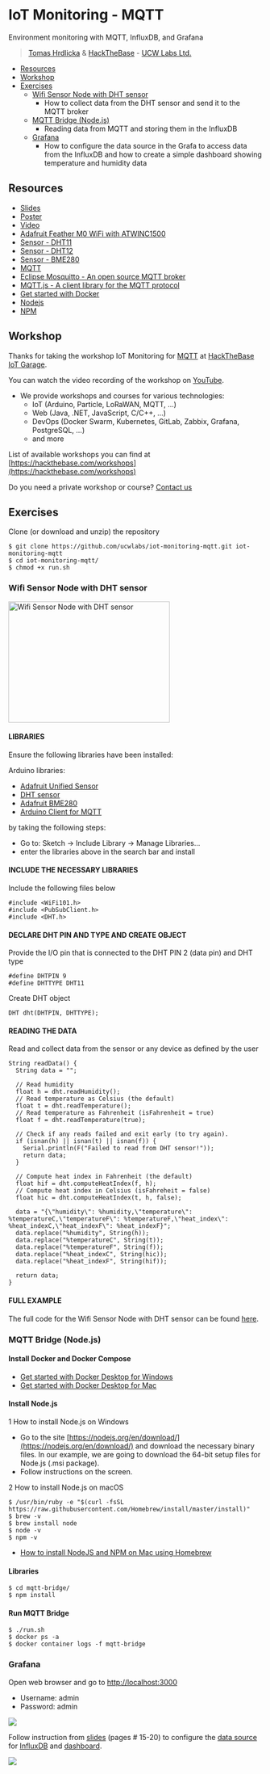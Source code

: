 # IoT Monitoring - MQTT

Environment monitoring with MQTT, InfluxDB, and Grafana

> [Tomas Hrdlicka](https://tomas.hrdlicka.co.uk) & [HackTheBase](https://hackthebase.com) - [UCW Labs Ltd.](https://ucwlabs.com)

- [Resources](#resources)
- [Workshop](#workshop)
- [Exercises](#exercises)
  - [Wifi Sensor Node with DHT sensor](#wifi-sensor-node-with-dht-sensor)
    - How to collect data from the DHT sensor and send it to the MQTT broker
  - [MQTT Bridge (Node.js)](#mqtt-bridge-nodejs)
    - Reading data from MQTT and storing them in the InfluxDB
  - [Grafana](#grafana)
    - How to configure the data source in the Grafa to access data from the InfluxDB and how to create a simple 
      dashboard showing temperature and humidity data

## Resources
* [Slides](https://drive.google.com/open?id=1XYr1KQWU233362ymV5fVowYsThvOCpUj)
* [Poster](https://drive.google.com/open?id=19tk4AOsQs3g9wI03OpxRLY7dbAHhmfbF)
* [Video](https://youtu.be/puEkexriMVw)
* [Adafruit Feather M0 WiFi with ATWINC1500](https://learn.adafruit.com/adafruit-feather-m0-wifi-atwinc1500?view=all)
* [Sensor - DHT11](https://www.adafruit.com/product/386)
* [Sensor - DHT12](https://www.adafruit.com/product/385)
* [Sensor - BME280](https://www.adafruit.com/product/2652)
* [MQTT](http://mqtt.org)
* [Eclipse Mosquitto - An open source MQTT broker](https://mosquitto.org)
* [MQTT.js - A client library for the MQTT protocol](https://www.npmjs.com/package/mqtt)
* [Get started with Docker](https://docs.docker.com/get-started)
* [Nodejs](https://nodejs.org/en/)
* [NPM](https://www.npmjs.com/)

## Workshop
Thanks for taking the workshop IoT Monitoring for [MQTT](http://mqtt.org) at 
[HackTheBase IoT Garage](https://www.meetup.com/hackthebase-iothub-vancouver/events/264879385).

You can watch the video recording of the workshop on [YouTube](https://youtu.be/puEkexriMVw).

- We provide workshops and courses for various technologies:
  - IoT (Arduino, Particle, LoRaWAN, MQTT, ...)
  - Web (Java, .NET, JavaScript, C/C++, ...)
  - DevOps (Docker Swarm, Kubernetes, GitLab, Zabbix, Grafana, PostgreSQL, ...)
  - and more

List of available workshops you can find at [https://hackthebase.com/workshops](https://hackthebase.com/workshops)

Do you need a private workshop or course? [Contact us](https://ucwlabs.com/display/home#contact)

## Exercises

Clone (or download and unzip) the repository

```	
$ git clone https://github.com/ucwlabs/iot-monitoring-mqtt.git iot-monitoring-mqtt
$ cd iot-monitoring-mqtt/
$ chmod +x run.sh
```

### Wifi Sensor Node with DHT sensor

<img src="doc/images/wifi-sensor-node-dht.jpg" width="320" height="240" alt="Wifi Sensor Node with DHT sensor" />

#### LIBRARIES

Ensure the following libraries have been installed:

Arduino libraries:  	
* [Adafruit Unified Sensor](https://github.com/adafruit/Adafruit_Sensor)
* [DHT sensor](https://github.com/adafruit/DHT-sensor-library)
* [Adafruit BME280](https://github.com/adafruit/Adafruit_BME280_Library)
* [Arduino Client for MQTT](https://github.com/knolleary/pubsubclient)
	
by taking the following steps:  
* Go to: Sketch -> Include Library -> Manage Libraries...
* enter the libraries above in the search bar and install  

#### INCLUDE THE NECESSARY LIBRARIES
Include the following files below
```
#include <WiFi101.h>
#include <PubSubClient.h>
#include <DHT.h>
```

#### DECLARE DHT PIN AND TYPE AND CREATE OBJECT
  
Provide the I/O pin that is connected to the DHT PIN 2 (data pin) and DHT type
```
#define DHTPIN 9
#define DHTTYPE DHT11
```
Create DHT object
```
DHT dht(DHTPIN, DHTTYPE);
```

#### READING THE DATA

Read and collect data from the sensor or any device as defined by the user

```
String readData() {
  String data = "";
  
  // Read humidity
  float h = dht.readHumidity();
  // Read temperature as Celsius (the default)
  float t = dht.readTemperature();
  // Read temperature as Fahrenheit (isFahrenheit = true)
  float f = dht.readTemperature(true);

  // Check if any reads failed and exit early (to try again).
  if (isnan(h) || isnan(t) || isnan(f)) {
    Serial.println(F("Failed to read from DHT sensor!"));
    return data;
  }
  
  // Compute heat index in Fahrenheit (the default)
  float hif = dht.computeHeatIndex(f, h);
  // Compute heat index in Celsius (isFahreheit = false)
  float hic = dht.computeHeatIndex(t, h, false);
    
  data = "{\"humidity\": %humidity,\"temperature\": %temperatureC,\"temperatureF\": %temperatureF,\"heat_index\": %heat_indexC,\"heat_indexF\": %heat_indexF}";
  data.replace("%humidity", String(h));
  data.replace("%temperatureC", String(t));
  data.replace("%temperatureF", String(f));
  data.replace("%heat_indexC", String(hic));
  data.replace("%heat_indexF", String(hif));
    
  return data;
}
```

#### FULL EXAMPLE
  
The full code for the Wifi Sensor Node with DHT sensor can be found 
[here](https://github.com/ucwlabs/iot-monitoring-mqtt/blob/master/feather-m0-wifi-dht/feather-m0-wifi-dht.ino).

### MQTT Bridge (Node.js)

#### Install Docker and Docker Compose

* [Get started with Docker Desktop for Windows](https://docs.docker.com/docker-for-windows)
* [Get started with Docker Desktop for Mac](https://docs.docker.com/docker-for-mac)

#### Install Node.js

1 How to install Node.js on Windows

* Go to the site [https://nodejs.org/en/download/](https://nodejs.org/en/download/) and download the necessary binary files.
  In our example, we are going to download the 64-bit setup files for Node.js (.msi package).
* Follow instructions on the screen.

2 How to install Node.js on macOS

```
$ /usr/bin/ruby -e "$(curl -fsSL https://raw.githubusercontent.com/Homebrew/install/master/install)"
$ brew -v
$ brew install node
$ node -v
$ npm -v
```

* [How to install NodeJS and NPM on Mac using Homebrew](https://www.dyclassroom.com/howto-mac/how-to-install-nodejs-and-npm-on-mac-using-homebrew)

#### Libraries

```
$ cd mqtt-bridge/
$ npm install
```

#### Run MQTT Bridge

```	
$ ./run.sh
$ docker ps -a
$ docker container logs -f mqtt-bridge
```

### Grafana

Open web browser and go to [http://localhost:3000](http://localhost:3000)
* Username: admin
* Password: admin

![](doc/images/grafana-login.png)

Follow instruction from [slides](https://drive.google.com/open?id=1XYr1KQWU233362ymV5fVowYsThvOCpUj) (pages # 15-20)
to configure the [data source](https://grafana.com/docs/features/datasources/influxdb/) 
for [InfluxDB](https://www.influxdata.com/products/influxdb-overview/) 
and [dashboard](https://grafana.com/docs/guides/getting_started/).

![](doc/images/iot-monitoring-mqtt.jpg)